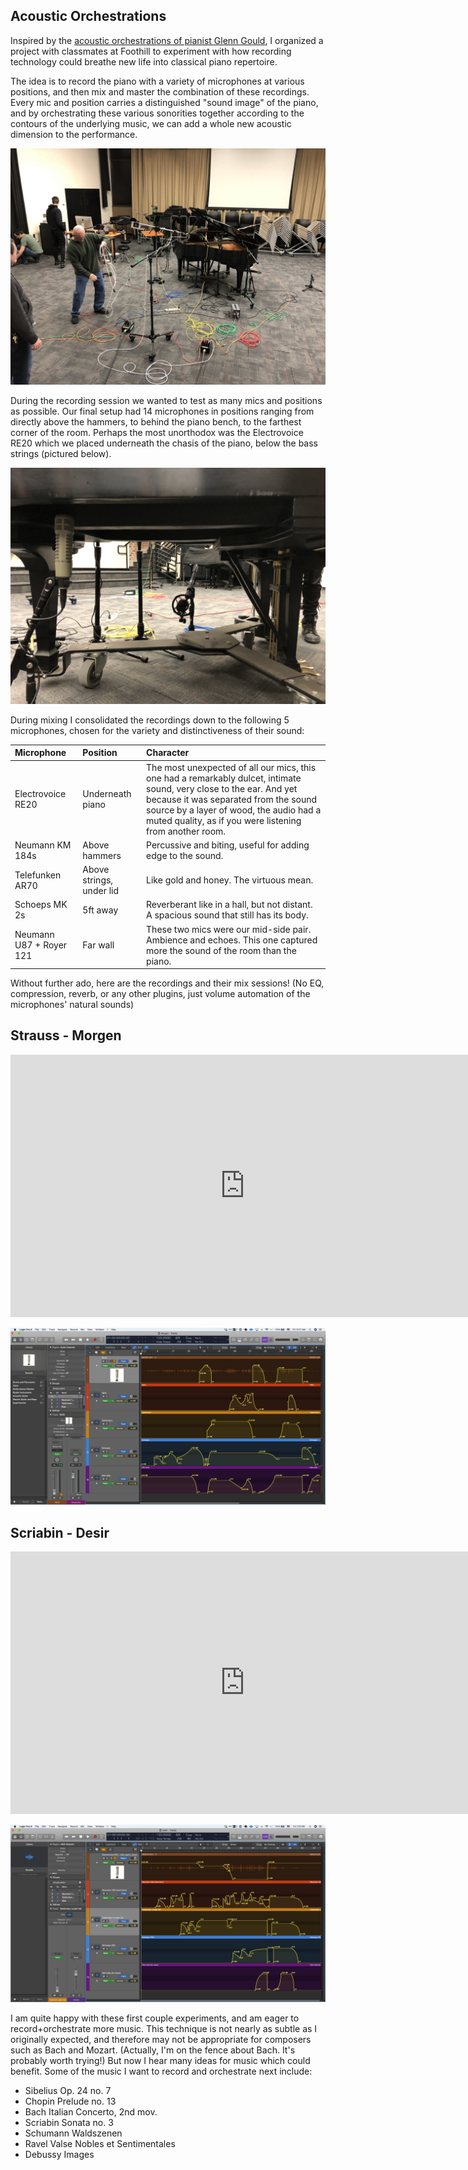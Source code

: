 ## Acoustic Orchestrations

Inspired by the [acoustic orchestrations of pianist Glenn Gould](https://www.youtube.com/watch?v=JllD47HIees), I organized a project with classmates at Foothill to experiment with how recording technology could breathe new life into classical piano repertoire.

The idea is to record the piano with a variety of microphones at various positions, and then mix and master the combination of these recordings. Every mic and position carries a distinguished "sound image" of the piano, and by orchestrating these various sonorities together according to the contours of the underlying music, we can add a whole new acoustic dimension to the performance.

![Miked Piano](/assets/images/miked_piano.jpg)

During the recording session we wanted to test as many mics and positions as possible. Our final setup had 14 microphones in positions ranging from directly above the hammers, to behind the piano bench, to the farthest corner of the room. Perhaps the most unorthodox was the Electrovoice RE20 which we placed underneath the chasis of the piano, below the bass strings (pictured below).

![Under Piano](/assets/images/under_piano.jpg)

During mixing I consolidated the recordings down to the following 5 microphones, chosen for the variety and distinctiveness of their sound:


| Microphone        | Position          | Character |
|:-------------|:------------------|:------|
| Electrovoice RE20 | Underneath piano | The most unexpected of all our mics, this one had a remarkably dulcet, intimate sound, very close to the ear. And yet because it was separated from the sound source by a layer of wood, the audio had a muted quality, as if you were listening from another room. |
| Neumann KM 184s | Above hammers   | Percussive and biting, useful for adding edge to the sound. |
| Telefunken AR70 | Above strings, under lid      | Like gold and honey. The virtuous mean. |
| Schoeps MK 2s | 5ft away | Reverberant like in a hall, but not distant. A spacious sound that still has its body. |  
| Neumann U87 + Royer 121 | Far wall | These two mics were our mid-side pair. Ambience and echoes. This one captured more the sound of the room than the piano. |  

Without further ado, here are the recordings and their mix sessions! (No EQ, compression, reverb, or any other plugins, just volume automation of the microphones' natural sounds)

## Strauss - Morgen

<iframe width="750" height="420" src="https://www.youtube.com/embed/IL8WR93EraU" frameborder="0" allow="accelerometer; autoplay; encrypted-media; gyroscope; picture-in-picture" allowfullscreen></iframe>

![Morgen Session](/assets/images/morgen_session.png)

## Scriabin - Desir

<iframe width="750" height="420" src="https://www.youtube.com/embed/bZaVHIlsF4c" frameborder="0" allow="accelerometer; autoplay; encrypted-media; gyroscope; picture-in-picture" allowfullscreen></iframe>

![Desir Session](/assets/images/desir_session.png)

I am quite happy with these first couple experiments, and am eager to record+orchestrate more music. This technique is not nearly as subtle as I originally expected, and therefore may not be appropriate for composers such as Bach and Mozart. (Actually, I'm on the fence about Bach. It's probably worth trying!) But now I hear many ideas for music which could benefit.
Some of the music I want to record and orchestrate next include:
- Sibelius Op. 24 no. 7
- Chopin Prelude no. 13
- Bach Italian Concerto, 2nd mov.
- Scriabin Sonata no. 3
- Schumann Waldszenen
- Ravel Valse Nobles et Sentimentales
- Debussy Images
